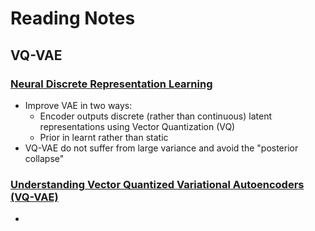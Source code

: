 # Reading Notes

## VQ-VAE

### [Neural Discrete Representation Learning](https://arxiv.org/abs/1711.00937)
- Improve VAE in two ways:
  - Encoder outputs discrete (rather than continuous) latent representations using Vector Quantization (VQ)
  - Prior in learnt rather than static
- VQ-VAE do not suffer from large variance and avoid the "posterior collapse"

### [Understanding Vector Quantized Variational Autoencoders (VQ-VAE)](https://shashank7-iitd.medium.com/understanding-vector-quantized-variational-autoencoders-vq-vae-323d710a888a)
- 